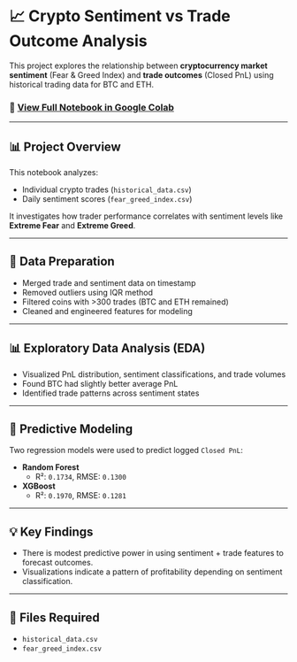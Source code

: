  # 📈 Crypto Sentiment vs Trade Outcome Analysis

This project explores the relationship between **cryptocurrency market sentiment** (Fear & Greed Index) and **trade outcomes** (Closed PnL) using historical trading data for BTC and ETH.

### 🔗 [View Full Notebook in Google Colab](https://colab.research.google.com/drive/1TzHdXP2lmfM7QfApNtEBMkE__STU7qOq?usp=sharing)

---

## 📊 Project Overview

This notebook analyzes:
- Individual crypto trades (`historical_data.csv`)
- Daily sentiment scores (`fear_greed_index.csv`)

It investigates how trader performance correlates with sentiment levels like **Extreme Fear** and **Extreme Greed**.

---

## 🧹 Data Preparation
- Merged trade and sentiment data on timestamp
- Removed outliers using IQR method
- Filtered coins with >300 trades (BTC and ETH remained)
- Cleaned and engineered features for modeling

---

## 📊 Exploratory Data Analysis (EDA)
- Visualized PnL distribution, sentiment classifications, and trade volumes
- Found BTC had slightly better average PnL
- Identified trade patterns across sentiment states

---

## 🧠 Predictive Modeling
Two regression models were used to predict logged `Closed PnL`:
- **Random Forest**
  - R²: `0.1734`, RMSE: `0.1300`
- **XGBoost**
  - R²: `0.1970`, RMSE: `0.1281`

---

## 💡 Key Findings
- There is modest predictive power in using sentiment + trade features to forecast outcomes.
- Visualizations indicate a pattern of profitability depending on sentiment classification.

---
 

## 📁 Files Required
- `historical_data.csv`
- `fear_greed_index.csv`

 

